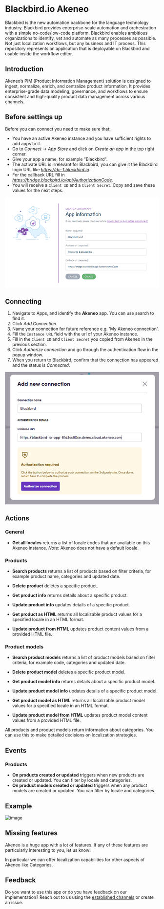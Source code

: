 # Blackbird.io Akeneo

Blackbird is the new automation backbone for the language technology industry. Blackbird provides enterprise-scale automation and orchestration with a simple no-code/low-code platform. Blackbird enables ambitious organizations to identify, vet and automate as many processes as possible. Not just localization workflows, but any business and IT process. This repository represents an application that is deployable on Blackbird and usable inside the workflow editor.

## Introduction

<!-- begin docs -->

Akeneo’s PIM (Product Information Management) solution is designed to ingest, normalize, enrich, and centralize product information. It provides enterprise-grade data modeling, governance, and workflows to ensure consistent and high-quality product data management across various channels.

## Before settings up

Before you can connect you need to make sure that:

- You have an active Akeneo instance and you have sufficient rights to add apps to it.
- Go to _Connect_ -> _App Store_ and click on _Create an app_ in the top right corner.
- Give your app a name, for example "Blackbird".
- The activate URL is irrelevant for Blackbird, you can give it the Blackbird login URL like _https://de-1.blackbird.io_.
- For the callback URL fill in _https://bridge.blackbird.io/api/AuthorizationCode_.
- You will receive a `Client ID` and a `Client Secret`. Copy and save these values for the next steps.

![1728308561748](image/README/1728308561748.png)

## Connecting

1.  Navigate to Apps, and identify the **Akeneo** app. You can use search to find it.
2.  Click _Add Connection_.
3.  Name your connection for future reference e.g. 'My Akeneo connection'.
4.  Fill the `Instance URL` field with the url of your Akeneo instance.
5.  Fill in the `Client ID` and `Client Secret` you copied from Akeneo in the previous section.
6.  Click _Authorize connection_ and go through the authentication flow in the popup window.
7.  When you return to Blackbird, confirm that the connection has appeared and the status is _Connected_.

![1727340303813](image/README/1727340303813.png)

## Actions

### General

- **Get all locales** returns a list of locale codes that are available on this Akeneo instance. *Note*: Akeneo does not have a default locale.

### Products

-   **Search products** returns a list of products based on filter criteria, for example product name, categories and updated date.
-   **Delete product** deletes a specific product.
-   **Get product info** returns details about a specific product.
-   **Update product info** updates details of a specific product.

-   **Get product as HTML** returns all localizable product values for a specified locale in an HTML format.
-   **Update product from HTML** updates product content values from a provided HTML file.

### Product models

-   **Search product models** returns a list of product models based on filter criteria, for example code, categories and updated date.
-   **Delete product model** deletes a specific product model.
-   **Get product model info** returns details about a specific product model.
-   **Update product model info** updates details of a specific product model.

-   **Get product model as HTML** returns all localizable product model values for a specified locale in an HTML format.
-   **Update product model from HTML** updates product model content values from a provided HTML file.

All products and product models return information about categories. You can use this to make detailed decisions on localization strategies.

## Events

### Products

-   **On products created or updated** triggers when new products are created or updated. You can filter by locale and categories.
-   **On product models created or updated** triggers when any product models are created or updated. You can filter by locale and categories.

## Example

![image](https://github.com/user-attachments/assets/9eb04458-1d84-4b6f-9450-97b59b60c729)

## Missing features

Akeneo is a huge app with a lot of features. If any of these features are particularly interesting to you, let us know!

In particular we can offer localization capabilities for other aspects of Akeneo like Categories.

## Feedback

Do you want to use this app or do you have feedback on our implementation? Reach out to us using the [established channels](https://www.blackbird.io/) or create an issue.

<!-- end docs -->
